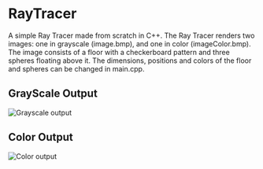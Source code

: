 # RayTracer
A simple Ray Tracer made from scratch in C++. The Ray Tracer renders two images:
one in grayscale (image.bmp), and one in color (imageColor.bmp). The image consists of a floor with a checkerboard pattern and three spheres floating above it. The dimensions, positions and colors of the floor and spheres can be changed in main.cpp.


<h2>GrayScale Output</h2>

![Grayscale output](image.bmp)

<h2>Color Output</h2>

![Color output](imageColor.bmp)
